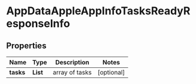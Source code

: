 # AppDataAppleAppInfoTasksReadyResponseInfo


## Properties

| Name | Type | Description | Notes |
|------------ | ------------- | ------------- | -------------|
**tasks** | **List<AppDataAppleAppInfoTasksReadyTaskInfo>** | array of tasks |[optional]|